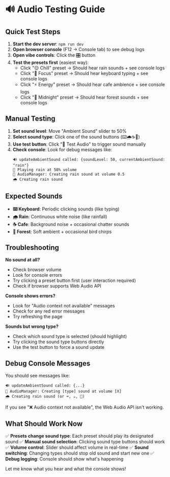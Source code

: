 # 🔊 Audio Testing Guide

## Quick Test Steps

1. **Start the dev server**: `npm run dev`
2. **Open browser console** (F12 → Console tab) to see debug logs
3. **Open vibe controls**: Click the 🎛️ button
4. **Test the presets first** (easiest way):
   - Click "😌 Chill" preset → Should hear rain sounds + see console logs
   - Click "🎯 Focus" preset → Should hear keyboard typing + see console logs
   - Click "⚡ Energy" preset → Should hear cafe ambience + see console logs
   - Click "🌙 Midnight" preset → Should hear forest sounds + see console logs

## Manual Testing

1. **Set sound level**: Move "Ambient Sound" slider to 50%
2. **Select sound type**: Click one of the sound buttons (⌨️🌧️☕🌲)
3. **Use test button**: Click "🧪 Test Audio" to trigger sound manually
4. **Check console**: Look for debug messages like:
   ```
   🔊 updateAmbientSound called: {soundLevel: 50, currentAmbientSound: "rain"}
   🎵 Playing rain at 50% volume
   🎵 AudioManager: Creating rain sound at volume 0.5
   🌧️ Creating rain sound
   ```

## Expected Sounds

- **⌨️ Keyboard**: Periodic clicking sounds (like typing)
- **🌧️ Rain**: Continuous white noise (like rainfall)
- **☕ Cafe**: Background noise + occasional chatter sounds
- **🌲 Forest**: Soft ambient + occasional bird chirps

## Troubleshooting

**No sound at all?**
- Check browser volume
- Look for console errors
- Try clicking a preset button first (user interaction required)
- Check if browser supports Web Audio API

**Console shows errors?**
- Look for "Audio context not available" messages
- Check for any red error messages
- Try refreshing the page

**Sounds but wrong type?**
- Check which sound type is selected (should highlight)
- Try clicking the sound type buttons directly
- Use the test button to force a sound update

## Debug Console Messages

You should see messages like:
```
🔊 updateAmbientSound called: {...}
🎵 AudioManager: Creating [type] sound at volume [X]
🌧️ Creating rain sound (or ⌨️, ☕, 🌲)
```

If you see "❌ Audio context not available", the Web Audio API isn't working.

## What Should Work Now

✅ **Presets change sound type**: Each preset should play its designated sound
✅ **Manual sound selection**: Clicking sound type buttons should work
✅ **Volume control**: Slider should affect volume in real-time
✅ **Sound switching**: Changing types should stop old sound and start new one
✅ **Debug logging**: Console should show what's happening

Let me know what you hear and what the console shows!
